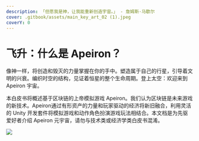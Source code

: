 ```yaml
---
description: 「但愿我是神，让我能重新创造宇宙。」 - 詹姆斯·马歇尔
cover: .gitbook/assets/main_key_art_02 (1).jpeg
coverY: 0
---
```


# 飞升：什么是 Apeiron？

像神一样，将创造和毁灭的力量掌握在你的手中。塑造属于自己的行星，引导着文明的兴衰。编织时空的结构，见证着恒星的整个生命周期。登上太空：欢迎来到 Apeiron 宇宙。

本白皮书将概述基于区块链的上帝模拟游戏 Apeiron。我们认为区块链是未来游戏的新技术。Apeiron通过有形资产的力量和玩家驱动的经济将新旧融合，利用灵活的 Unity 开发套件将模拟游戏和动作角色扮演游戏玩法相结合。本文档是为先驱爱好者介绍 Apeiron 元宇宙，请勿与技术类或经济学类白皮书混淆。

![](<.gitbook/assets/3to1\_sc (2).png>)
